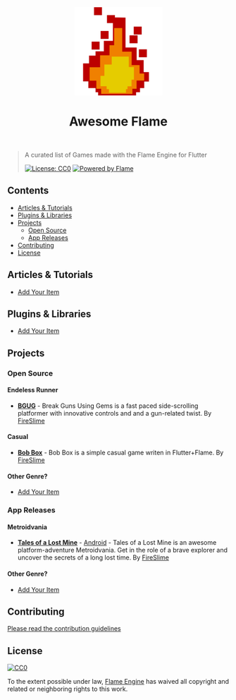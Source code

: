 <div align="center">
	<img width="200" height="auto" src="media/logo.png" alt="Awesome">
	<h1>Awesome Flame</h1>
	<br>
</div>

> A curated list of Games made with the Flame Engine for Flutter
>
> [![License: CC0](https://img.shields.io/badge/license-CC0-lightgray?style=flat-square)](http://creativecommons.org/publicdomain/zero/1.0) [![Powered by Flame](https://img.shields.io/badge/Powered%20by-%F0%9F%94%A5-orange.svg?style=flat-square)](https://flame-engine.org)<br>

## Contents

- [Articles & Tutorials](#articles--tutorials)
- [Plugins & Libraries](#plugins--libraries)
- [Projects](#projects)
  - [Open Source](#open-source)
  - [App Releases](#app-releases)
- [Contributing](#contributing)
- [License](#license)

## Articles & Tutorials

- [Add Your Item](https://github.com/flame-engine/awesome-flame/pulls)

## Plugins & Libraries

- [Add Your Item](https://github.com/flame-engine/awesome-flame/pulls)

## Projects

### Open Source

#### Endeless Runner

 - [**BGUG**](https://github.com/fireslime/bgug) - Break Guns Using Gems is a fast paced side-scrolling platformer with innovative controls and and a gun-related twist. By [FireSlime](https://fireslime.xyz)

#### Casual

 - [**Bob Box**](https://github.com/fireslime/bounce_box) - Bob Box is a simple casual game writen in Flutter+Flame. By [FireSlime](https://fireslime.xyz)

#### Other Genre?

- [Add Your Item](https://github.com/flame-engine/awesome-flame/pulls)

### App Releases

#### Metroidvania

 - [**Tales of a Lost Mine**](https://fireslime.xyz/games/tales.html) - [Android](https://play.google.com/store/apps/details?id=xyz.fireslime.tales&pcampaignid=MKT-Other-global-all-co-prtnr-py-PartBadge-Mar2515-1) - Tales of a Lost Mine is an awesome platform-adventure Metroidvania. Get in the role of a brave explorer and uncover the secrets of a long lost time. By [FireSlime](https://fireslime.xyz)

#### Other Genre?

- [Add Your Item](https://github.com/flame-engine/awesome-flame/pulls)

## Contributing

[Please read the contribution guidelines](https://github.com/flame-engine/awesome-flame/blob/master/contributing.md)

## License

[![CC0](http://mirrors.creativecommons.org/presskit/buttons/88x31/svg/cc-zero.svg)](http://creativecommons.org/publicdomain/zero/1.0)

To the extent possible under law, [Flame Engine](https://flame-engine.org/) has waived all copyright and related or neighboring rights to this work.
